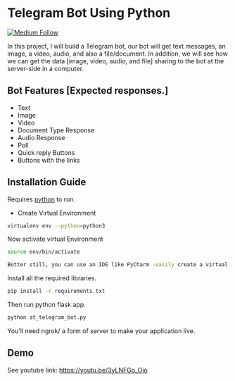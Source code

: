 # Telegram Bot Using Python

[![Medium Follow](https://travis-ci.org/joemccann/dillinger.svg?branch=master)](https://medium.com/@tolulade-ademisoye)

In this project, I will build a Telegram bot, our bot will get text messages, an image, a video, audio, and 
also a file/document. In addition, we will see how we can get the data [image, video, audio, 
and file] sharing to the bot at the server-side in a computer.


## Bot Features [Expected responses.]

- Text
- Image
- Video
- Document Type Response
- Audio Response
- Poll
- Quick reply Buttons
- Buttons with the links

## Installation Guide

Requires [python](https://www.python.org/) to run.

* Create Virtual Environment

```sh
virtualenv env --python=python3
```
Now activate virtual Environment
```sh
source env/bin/activate

Better still, you can use an IDE like PyCharm -easily create a virtual env
```
Install all the required libraries.

```sh
pip install -r requirements.txt
```
Then run python flask app.
```sh
python at_telegram_bot.py
``` 

You'll need ngrok/ a form of server to make your application live.

## Demo

See youtube link: https://youtu.be/3yLNFGo_Ojo
